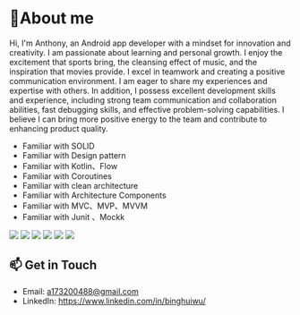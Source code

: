 
# 👋About me

Hi, I'm Anthony, an Android app developer with a mindset for innovation and creativity.
I am passionate about learning and personal growth. I enjoy the excitement that sports bring, the cleansing effect of music, and the inspiration that movies provide.
I excel in teamwork and creating a positive communication environment. I am eager to share my experiences and expertise with others.
In addition, I possess excellent development skills and experience, including strong team communication and collaboration abilities, fast debugging skills, and effective problem-solving capabilities. I believe I can bring more positive energy to the team and contribute to enhancing product quality.

- Familiar with SOLID
- Familiar with Design pattern
- Familiar with Kotlin、Flow
- Familiar with Coroutines
- Familiar with clean architecture
- Familiar with Architecture Components
- Familiar with MVC、MVP、MVVM
- Familiar with Junit 、Mockk

![](https://img.shields.io/badge/Code-Kotlin-informational?style=flat&logo=kotlin&logoColor=white&color=0095D5)
![](https://img.shields.io/badge/Tool-Coroutines-informational?style=flat&logo=Kotlin&logoColor=white&color=0095D5)
![](https://img.shields.io/badge/SDK-Android_SDK-informational?style=flat&logo=android&logoColor=white&color=3DDC84)
![](https://img.shields.io/badge/Tools-MVC_MVP_MVVM-informational?style=flat&logo=Model_View_Controller&logoColor=white&color=blueviolet)
![](https://img.shields.io/badge/Tools-Jetpack-informational?style=flat&logo=android&logoColor=white&color=3DDC84)
![](https://img.shields.io/badge/Tools-Architecture_Components-informational?style=flat&logo=android&logoColor=white&color=3DDC84)


## 📫 Get in Touch

- Email: a173200488@gmail.com
- LinkedIn: https://www.linkedin.com/in/binghuiwu/
